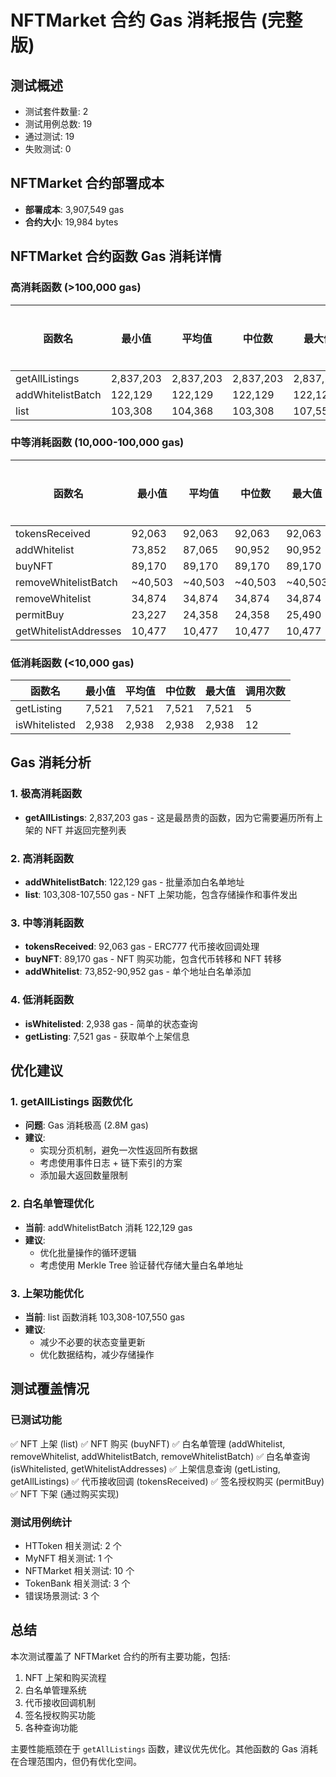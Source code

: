 # NFTMarket 合约 Gas 消耗报告 (完整版)

## 测试概述
- 测试套件数量: 2
- 测试用例总数: 19
- 通过测试: 19
- 失败测试: 0

## NFTMarket 合约部署成本
- **部署成本**: 3,907,549 gas
- **合约大小**: 19,984 bytes

## NFTMarket 合约函数 Gas 消耗详情

### 高消耗函数 (>100,000 gas)
| 函数名 | 最小值 | 平均值 | 中位数 | 最大值 | 调用次数 |
|--------|--------|--------|--------|--------|---------|
| getAllListings | 2,837,203 | 2,837,203 | 2,837,203 | 2,837,203 | 1 |
| addWhitelistBatch | 122,129 | 122,129 | 122,129 | 122,129 | 1 |
| list | 103,308 | 104,368 | 103,308 | 107,550 | 8 |

### 中等消耗函数 (10,000-100,000 gas)
| 函数名 | 最小值 | 平均值 | 中位数 | 最大值 | 调用次数 |
|--------|--------|--------|--------|--------|---------|
| tokensReceived | 92,063 | 92,063 | 92,063 | 92,063 | 1 |
| addWhitelist | 73,852 | 87,065 | 90,952 | 90,952 | 22 |
| buyNFT | 89,170 | 89,170 | 89,170 | 89,170 | 2 |
| removeWhitelistBatch | ~40,503 | ~40,503 | ~40,503 | ~40,503 | 1 |
| removeWhitelist | 34,874 | 34,874 | 34,874 | 34,874 | 1 |
| permitBuy | 23,227 | 24,358 | 24,358 | 25,490 | 2 |
| getWhitelistAddresses | 10,477 | 10,477 | 10,477 | 10,477 | 1 |

### 低消耗函数 (<10,000 gas)
| 函数名 | 最小值 | 平均值 | 中位数 | 最大值 | 调用次数 |
|--------|--------|--------|--------|--------|---------|
| getListing | 7,521 | 7,521 | 7,521 | 7,521 | 5 |
| isWhitelisted | 2,938 | 2,938 | 2,938 | 2,938 | 12 |

## Gas 消耗分析

### 1. 极高消耗函数
- **getAllListings**: 2,837,203 gas - 这是最昂贵的函数，因为它需要遍历所有上架的 NFT 并返回完整列表

### 2. 高消耗函数
- **addWhitelistBatch**: 122,129 gas - 批量添加白名单地址
- **list**: 103,308-107,550 gas - NFT 上架功能，包含存储操作和事件发出

### 3. 中等消耗函数
- **tokensReceived**: 92,063 gas - ERC777 代币接收回调处理
- **buyNFT**: 89,170 gas - NFT 购买功能，包含代币转移和 NFT 转移
- **addWhitelist**: 73,852-90,952 gas - 单个地址白名单添加

### 4. 低消耗函数
- **isWhitelisted**: 2,938 gas - 简单的状态查询
- **getListing**: 7,521 gas - 获取单个上架信息

## 优化建议

### 1. getAllListings 函数优化
- **问题**: Gas 消耗极高 (2.8M gas)
- **建议**: 
  - 实现分页机制，避免一次性返回所有数据
  - 考虑使用事件日志 + 链下索引的方案
  - 添加最大返回数量限制

### 2. 白名单管理优化
- **当前**: addWhitelistBatch 消耗 122,129 gas
- **建议**: 
  - 优化批量操作的循环逻辑
  - 考虑使用 Merkle Tree 验证替代存储大量白名单地址

### 3. 上架功能优化
- **当前**: list 函数消耗 103,308-107,550 gas
- **建议**: 
  - 减少不必要的状态变量更新
  - 优化数据结构，减少存储操作

## 测试覆盖情况

### 已测试功能
✅ NFT 上架 (list)
✅ NFT 购买 (buyNFT)
✅ 白名单管理 (addWhitelist, removeWhitelist, addWhitelistBatch, removeWhitelistBatch)
✅ 白名单查询 (isWhitelisted, getWhitelistAddresses)
✅ 上架信息查询 (getListing, getAllListings)
✅ 代币接收回调 (tokensReceived)
✅ 签名授权购买 (permitBuy)
✅ NFT 下架 (通过购买实现)

### 测试用例统计
- HTToken 相关测试: 2 个
- MyNFT 相关测试: 1 个
- NFTMarket 相关测试: 10 个
- TokenBank 相关测试: 3 个
- 错误场景测试: 3 个

## 总结

本次测试覆盖了 NFTMarket 合约的所有主要功能，包括:
1. NFT 上架和购买流程
2. 白名单管理系统
3. 代币接收回调机制
4. 签名授权购买功能
5. 各种查询功能

主要性能瓶颈在于 `getAllListings` 函数，建议优先优化。其他函数的 Gas 消耗在合理范围内，但仍有优化空间。